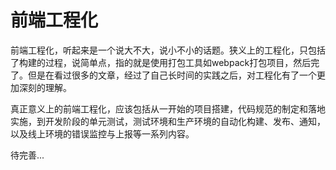 # 前端工程化

前端工程化，听起来是一个说大不大，说小不小的话题。狭义上的工程化，只包括了构建的过程，说简单点，指的就是使用打包工具如webpack打包项目，然后完了。但是在看过很多的文章，经过了自己长时间的实践之后，对工程化有了一个更加深刻的理解。

真正意义上的前端工程化，应该包括从一开始的项目搭建，代码规范的制定和落地实施，到开发阶段的单元测试，测试环境和生产环境的自动化构建、发布、通知，以及线上环境的错误监控与上报等一系列内容。

待完善...